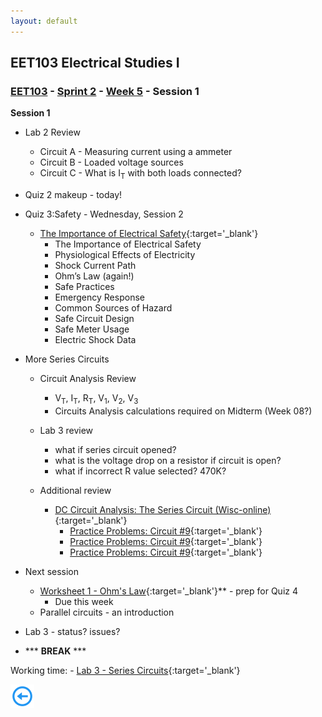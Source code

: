 ```yaml
---
layout: default
---
```


## EET103 Electrical Studies I

### [EET103](../../../) - [Sprint 2](../../) - [Week 5](../) - Session 1

**Session 1**
- Lab 2 Review 
    - Circuit A - Measuring current using a ammeter
    - Circuit B - Loaded voltage sources
    - Circuit C - What is I<sub>T</sub> with both loads connected?

- Quiz 2 makeup - today!
- Quiz 3:Safety - Wednesday, Session 2

    - [The Importance of Electrical Safety](https://www.allaboutcircuits.com/textbook/direct-current/chpt-3/importance-electrical-safety/){:target='_blank'}
        - The Importance of Electrical Safety
        - Physiological Effects of Electricity
        - Shock Current Path
        - Ohm’s Law (again!)
        - Safe Practices
        - Emergency Response
        - Common Sources of Hazard
        - Safe Circuit Design
        - Safe Meter Usage
        - Electric Shock Data


- More Series Circuits
    - Circuit Analysis Review
        - V<sub>T</sub>, I<sub>T</sub>, R<sub>T</sub>, V<sub>1</sub>, V<sub>2</sub>, V<sub>3</sub>
        - Circuits Analysis calculations required on Midterm (Week 08?)
    
    - Lab 3 review
        - what if series circuit opened?
        - what is the voltage drop on a resistor if circuit is open?
        - what if incorrect R value selected? 470K?

    - Additional review 
        - [DC Circuit Analysis: The Series Circuit (Wisc-online)](https://www.wisc-online.com/learn/career-clusters/stem/dce8304/dc-circuit-analysis-the-series-circuit){:target='_blank'}
            - [Practice Problems: Circuit #9](https://www.wisc-online.com/learn/manufacturing-engineering/stem/dce13004/series-circuit-analysis-practice-problems-cir){:target='_blank'}
            - [Practice Problems: Circuit #9](https://www.wisc-online.com/learn/manufacturing-engineering/stem/dce13304/series-circuit-analysis-practice-problems-cir){:target='_blank'}
            - [Practice Problems: Circuit #9](https://www.wisc-online.com/learn/manufacturing-engineering/stem/dce14404/series-circuit-analysis-practice-problems-cir){:target='_blank'}

<!-- - DC Motor as a Load - revisited
    - Connect three 1.5V batteries in series
    - Use the larger SPDT switch provided to connect this source to the motor. Use you DMM to determine the switch pin out and be sure the switch is in the *OFF* position when connecting.
    - With a partner discuss the source and the load.
        - What assumptions can you make about the load current that will be drawn from the source when you energize the circuit. 
        - What assumptions can you make about the source voltage when the load is energized?
    - Using your DMM, measure the load current when the circuit is energized.
    - Using your DMM, measure the terminal voltage of the source when the circuit is energized.
    - Calculate the power dissipation of the load.
    - Why did the terminal voltage drop?
    >[AI Prompt:] - We are observing voltage drops in a series of 1.5V batteries during our experiment. Can you explain the basic model of a DC battery, including how the internal resistance (Rs) affects the output voltage? Please provide a simple circuit model and discuss how internal resistance impacts the performance, especially under load conditions.

- Use a shunt to measure load current.

![alt text](shunt_resistor.png)

    - Inspect the resistor provided by the instructor.
    - Use the guide in your kit to determine the resistance value.
    - What is the tolerance rating?
    - Measure the actual value with your ohmmeter.
    - Based on the size, what assumption can you make about the power rating of this device?
    - Place the resistor in series with the motor load. Consider this a shunt resistor. 
    - Measure the voltage drop across the resistor and determine the load current.
    - Does inserting this shunt resistor change the circuit? What improvements could be made?
     -->

- Next session  
    - [Worksheet 1 - Ohm's Law](https://forms.office.com/Pages/ResponsePage.aspx?id=7d-nLF6sb0SVV1dHONw2EJ6w58fEsdNChe_qBQ1MBUdUOTBQMTg1MUVSTFlRUEJPVDY0UTZLUktWQS4u){:target='_blank'}** - prep for Quiz 4
        - Due this week
    - Parallel circuits - an introduction

- Lab 3 - status? issues?

- *** **BREAK** ***

Working time: - [Lab 3 - Series Circuits](../../../labs/l03_series_circuits/){:target='_blank'}

[![back button](../../../back_button.png)](../)